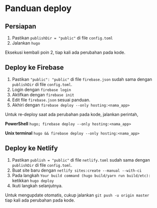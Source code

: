 # Panduan deploy

## Persiapan
1. Pastikan `publishDir = "public"` di file `config.toml`
2. Jalankan `hugo`

Eksekusi kembali poin 2, tiap kali ada perubahan pada kode.

## Deploy ke Firebase
1. Pastikan `"public": "public"` di file `firebase.json` sudah sama dengan `publishDir` di file `config.toml`.
2. Login dengan `firebase login`
3. Aktifkan dengan `firebase init`
4. Edit file `firebase.json` sesuai panduan.
5. Akhiri dengan `firebase deploy --only hosting:<nama_app>`

Untuk re-deploy saat ada perubahan pada kode, jalankan perintah,

**PowerShell**
`hugo; firebase deploy --only hosting:<nama_app>`

**Unix terminal**
`hugo && firebase deploy --only hosting:<nama_app>`

## Deploy ke Netlify
1. Pastikan `publish = "public"` di file `netlify.toml` sudah sama dengan `publishDir` di file `config.toml`.
2. Buat site baru dengan `netlify sites:create --manual --with-ci`
3. Pada langkah `Your build command (hugo build/yarn run build/etc):` ketikkan  `hugo deploy`
4. Ikuti langkah selanjutnya.

Untuk mengupdate otomatis, cukup jalankan `git push -u origin master` tiap kali ada perubahan pada kode.